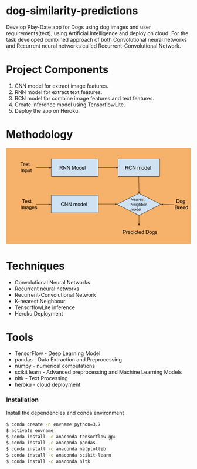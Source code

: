 # dog-similarity-predictions

Develop Play-Date app for Dogs using dog images and user requirements(text), using Artificial Intelligence and deploy on cloud. For the task developed combined approach of both Convolutional neural networks and Recurrent neural networks called Recurrent-Convolutional Network. 

# Project Components
1. CNN model for extract image features.
2. RNN model for extract text features.
3. RCN model for combine image features and text features.
3. Create Inference model using TensorflowLite.
5. Deploy the app on Heroku.

# Methodology
![Methodology](https://github.com/1zuu/dog-similarity-predictions-Heroku-App/blob/main/methodology.png)

# Techniques
  - Convolutional Neural Networks
  - Recurrent neural networks
  - Recurrent-Convolutional Network
  - K-nearest Neighbour
  - TensorflowLite inference
  - Heroku Deployment
  
 # Tools
* TensorFlow - Deep Learning Model
* pandas - Data Extraction and Preprocessing
* numpy - numerical computations
* scikit learn - Advanced preprocessing and Machine Learning Models
* nltk - Text Processing 
* heroku - cloud deployment


### Installation

Install the dependencies and conda environment

```sh
$ conda create -n envname python=3.7
$ activate envname 
$ conda install -c anaconda tensorflow-gpu
$ conda install -c anaconda pandas
$ conda install -c anaconda matplotlib
$ conda install -c anaconda scikit-learn
$ conda install -c anaconda nltk
```
